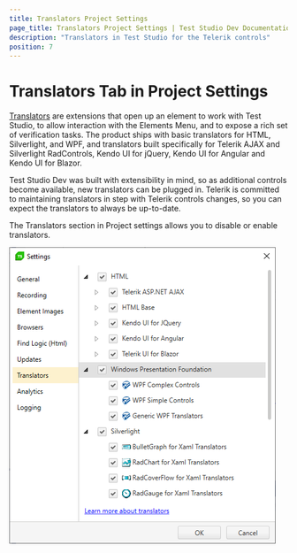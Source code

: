 ```yaml
---
title: Translators Project Settings
page_title: Translators Project Settings | Test Studio Dev Documentation
description: "Translators in Test Studio for the Telerik controls"
position: 7
---
```

# Translators Tab in Project Settings

<a href="/features/recorder/translators" target="_blank">Translators</a> are extensions that open up an element to work with Test Studio, to allow interaction with the Elements Menu, and to expose a rich set of verification tasks. The product ships with basic translators for HTML, Silverlight, and WPF, and translators built specifically for Telerik AJAX and Silverlight RadControls, Kendo UI for jQuery, Kendo UI for Angular and Kendo UI for Blazor.

Test Studio Dev was built with extensibility in mind, so as additional controls become available, new translators can be plugged in. Telerik is committed to maintaining translators in step with Telerik controls changes, so you can expect the translators to always be up-to-date.

The Translators section in Project settings allows you to disable or enable translators.

![Translators][1]

[1]: images/translators/fig1.png